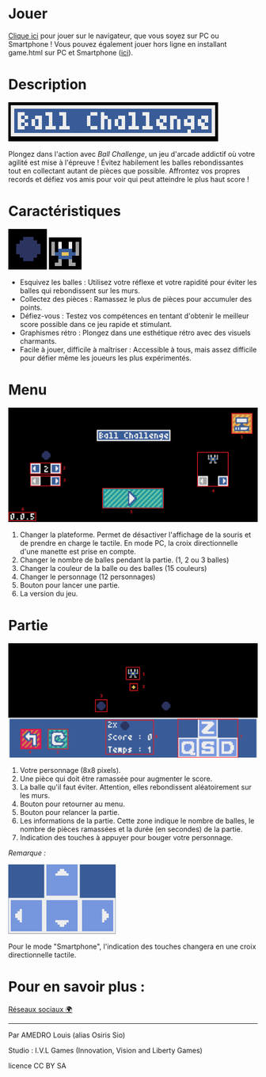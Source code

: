 # Jouer

[Clique ici](https://osiris-sio.itch.io/ball-challenge) pour jouer sur le navigateur, que vous soyez sur PC ou Smartphone !
Vous pouvez également jouer hors ligne en installant game.html sur PC et Smartphone ([ici](https://github.com/Osiris-Sio/Ball-Challenge/blob/main/game.html)).

# Description 

<img src="res/titre.png" />

Plongez dans l'action avec _Ball Challenge_, un jeu d'arcade addictif où votre agilité est mise à l'épreuve ! Évitez habilement les balles rebondissantes tout en collectant autant de pièces que possible. Affrontez vos propres records et défiez vos amis pour voir qui peut atteindre le plus haut score !

# Caractéristiques

<img src="res/balle.png" /> <img src="res/crabe.png" />

* Esquivez les balles : Utilisez votre réflexe et votre rapidité pour éviter les balles qui rebondissent sur les murs.
* Collectez des pièces : Ramassez le plus de pièces pour accumuler des points.
* Défiez-vous : Testez vos compétences en tentant d'obtenir le meilleur score possible dans ce jeu rapide et stimulant.
* Graphismes rétro : Plongez dans une esthétique rétro avec des visuels charmants.
* Facile à jouer, difficile à maîtriser : Accessible à tous, mais assez difficile pour défier même les joueurs les plus expérimentés.

# Menu

<img src="res/menu.png" style="zoom: 50%;"/>

1. Changer la plateforme. Permet de désactiver l'affichage de la souris et de prendre en charge le tactile. 
En mode PC, la croix directionnelle d'une manette est prise en compte.
2. Changer le nombre de balles pendant la partie. (1, 2 ou 3 balles)
3. Changer la couleur de la balle ou des balles (15 couleurs)
4. Changer le personnage (12 personnages)
5. Bouton pour lancer une partie.
6. La version du jeu.

# Partie

<img src="res/partie.png" style="zoom: 50%;"/>

1. Votre personnage (8x8 pixels).
2. Une pièce qui doit être ramassée pour augmenter le score.
3. La balle qu'il faut éviter. Attention, elles rebondissent aléatoirement sur les murs.
4. Bouton pour retourner au menu.
5. Bouton pour relancer la partie.
6. Les informations de la partie. Cette zone indique le nombre de balles, le nombre de pièces ramassées et la durée (en secondes) de la partie.
7. Indication des touches à appuyer pour bouger votre personnage.

_Remarque :_

<img src="res/tactile.png" style="zoom: 50%;"/>

Pour le mode "Smartphone", l'indication des touches changera en une croix directionnelle tactile.

# Pour en savoir plus :

[Réseaux sociaux 🌍](https://linktr.ee/osiris_sio)

________

Par AMEDRO Louis (alias Osiris Sio)

Studio : I.V.L Games (Innovation, Vision and Liberty Games)

licence CC BY SA
